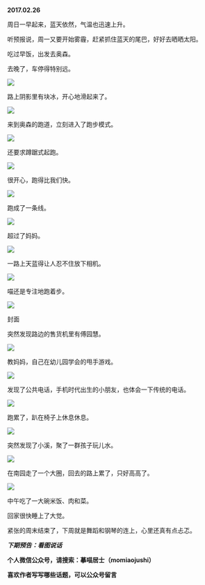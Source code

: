 
          
            
**2017.02.26**

周日一早起来，蓝天依然，气温也迅速上升。

听预报说，周一又要开始雾霾，赶紧抓住蓝天的尾巴，好好去晒晒太阳。

吃过早饭，出发去奥森。

去晚了，车停得特别远。




![](//upload-images.jianshu.io/upload_images/51001-fd8d0c9696527c60.jpg)




路上阴影里有块冰，开心地滑起来了。




![](//upload-images.jianshu.io/upload_images/51001-d17dd69912a6ebda.jpg)




来到奥森的跑道，立刻进入了跑步模式。




![](//upload-images.jianshu.io/upload_images/51001-59a3971669b812f9.jpg)




还要求蹲踞式起跑。




![](//upload-images.jianshu.io/upload_images/51001-58c9907146410cb9.jpg)




很开心，跑得比我们快。




![](//upload-images.jianshu.io/upload_images/51001-bafca069cc2ba851.jpg)




跑成了一条线。




![](//upload-images.jianshu.io/upload_images/51001-3a10421ba7beabae.jpg)




超过了妈妈。




![](//upload-images.jianshu.io/upload_images/51001-8716ab95a589b5a0.jpg)




一路上天蓝得让人忍不住放下相机。




![](//upload-images.jianshu.io/upload_images/51001-6a05688ca7b80934.jpg)




喵还是专注地跑着步。




![](//upload-images.jianshu.io/upload_images/51001-b88f7997d83d1ca5.jpg)

封面


突然发现路边的售货机里有傅园慧。




![](//upload-images.jianshu.io/upload_images/51001-983820c1f98ae4f7.jpg)




教妈妈，自己在幼儿园学会的甩手游戏。




![](//upload-images.jianshu.io/upload_images/51001-34452a9fd12d4044.jpg)




发现了公共电话，手机时代出生的小朋友，也体会一下传统的电话。




![](//upload-images.jianshu.io/upload_images/51001-81e1b21868eba2c0.jpg)




跑累了，趴在椅子上休息休息。




![](//upload-images.jianshu.io/upload_images/51001-cc1ed47a2f9233ff.jpg)




突然发现了小溪，聚了一群孩子玩儿水。




![](//upload-images.jianshu.io/upload_images/51001-0ee3cc4d0fce22e2.jpg)




在南园走了一个大圈，回去的路上累了，只好高高了。




![](//upload-images.jianshu.io/upload_images/51001-d92122be464af673.jpg)




中午吃了一大碗米饭、肉和菜。

回家很快睡上了大觉。

紧张的周末结束了，下周就是舞蹈和钢琴的连上，心里还真有点忐忑。


***下期预告：看图说话***


**个人微信公众号，请搜索：摹喵居士（momiaojushi）**

**喜欢作者写写哪些话题，可以公众号留言**

          
        